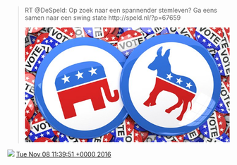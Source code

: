 > RT @DeSpeld: Op zoek naar een spannender stemleven? Ga eens samen naar een swing state http://speld\.nl/?p\=67659 
> 
> ![](../../media/795953980488765441-CwuuTfEXUAAVxvo.jpg)

<img src="../../media/tweet.ico" width="12" /> [Tue Nov 08 11:39:51 +0000 2016](https://twitter.com/DromerDenker/status/795953980488765441)